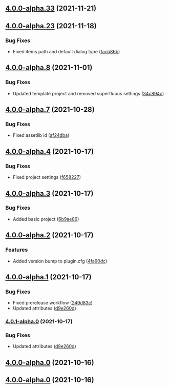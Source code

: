 ## [4.0.0-alpha.33](https://github.com/godot-escoria/escoria-game-template/compare/v0.0.0...v4.0.0-alpha.33) (2021-11-21)



## [4.0.0-alpha.23](https://github.com/godot-escoria/escoria-game-template/compare/v0.0.0...v4.0.0-alpha.23) (2021-11-18)


### Bug Fixes

* Fixed items path and default dialog type ([facb86b](https://github.com/godot-escoria/escoria-game-template/commit/facb86babbae881d7c876d674a94e4b9ff796290))



## [4.0.0-alpha.8](https://github.com/godot-escoria/escoria-game-template/compare/v0.0.0...v4.0.0-alpha.8) (2021-11-01)


### Bug Fixes

* Updated template project and removed superfluous settings ([34c894c](https://github.com/godot-escoria/escoria-game-template/commit/34c894ce02f35bfcd9f1add486b36dee23cff7cd))



## [4.0.0-alpha.7](https://github.com/godot-escoria/escoria-game-template/compare/v0.0.0...v4.0.0-alpha.7) (2021-10-28)


### Bug Fixes

* Fixed assetlib id ([af24dba](https://github.com/godot-escoria/escoria-game-template/commit/af24dba097d5503550a0000bf62a6e419bc7f25a))



## [4.0.0-alpha.4](https://github.com/godot-escoria/escoria-game-template/compare/v0.0.0...v4.0.0-alpha.4) (2021-10-17)


### Bug Fixes

* Fixed project settings ([f658227](https://github.com/godot-escoria/escoria-game-template/commit/f6582270aba6f63b55aaffdbf65bdc56a8448922))



## [4.0.0-alpha.3](https://github.com/godot-escoria/escoria-game-template/compare/v0.0.0...v4.0.0-alpha.3) (2021-10-17)


### Bug Fixes

* Added basic project ([6b9ae86](https://github.com/godot-escoria/escoria-game-template/commit/6b9ae86b50cabc6b71aec9e320c7890db1fe6e3c))



## [4.0.0-alpha.2](https://github.com/godot-escoria/escoria-game-template/compare/v0.0.0...v4.0.0-alpha.2) (2021-10-17)


### Features

* Added version bump to plugin.cfg ([4fa90dc](https://github.com/godot-escoria/escoria-game-template/commit/4fa90dc663532d99488a3f37aa474b92dac04cda))



## [4.0.0-alpha.1](https://github.com/godot-escoria/escoria-game-template/compare/v0.0.0...v4.0.0-alpha.1) (2021-10-17)


### Bug Fixes

* Fixed prerelease workflow ([249d83c](https://github.com/godot-escoria/escoria-game-template/commit/249d83c558e6e1f42ac79f76dc59d34d88567f6d))
* Updated attributes ([d9e260d](https://github.com/godot-escoria/escoria-game-template/commit/d9e260d298cbd4bc1a032931b5cb1d19a149ccf6))



### [4.0.1-alpha.0](https://github.com/godot-escoria/escoria-game-template/compare/v0.0.0...v4.0.1-alpha.0) (2021-10-17)


### Bug Fixes

* Updated attributes ([d9e260d](https://github.com/godot-escoria/escoria-game-template/commit/d9e260d298cbd4bc1a032931b5cb1d19a149ccf6))



## [4.0.0-alpha.0](https://github.com/godot-escoria/escoria-game-template/compare/v0.0.0...v4.0.0-alpha.0) (2021-10-16)



## [4.0.0-alpha.0](https://github.com/godot-escoria/escoria-game-template/compare/v0.0.0...v4.0.0-alpha.0) (2021-10-16)
